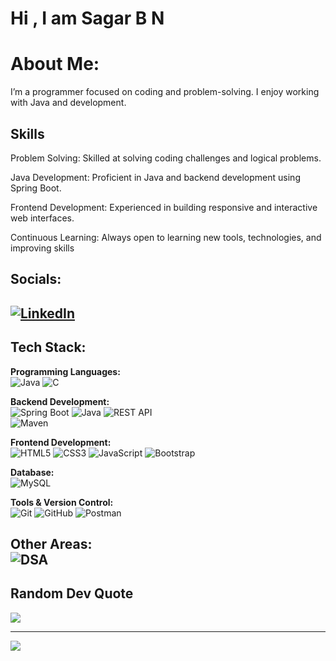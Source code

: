 #    Hi , I am  Sagar B N


# About Me:
I’m a programmer focused on coding and problem-solving. I enjoy working with Java and development.

## Skills

Problem Solving: Skilled at solving coding challenges and logical problems.

Java Development: Proficient in Java and backend development using Spring Boot.

Frontend Development: Experienced in building responsive and interactive web interfaces.

Continuous Learning: Always open to learning new tools, technologies, and improving skills



##  Socials:
 [![LinkedIn](https://img.shields.io/badge/LinkedIn-%230077B5.svg?logo=linkedin&logoColor=white)](https://www.linkedin.com/in/sagar-b-n-sagar/)
---
##  Tech Stack:
**Programming Languages:**  
![Java](https://img.shields.io/badge/java-%23ED8B00.svg?style=for-the-badge&logo=openjdk&logoColor=white)  ![C](https://img.shields.io/badge/c-%2300599C.svg?style=for-the-badge&logo=c&logoColor=white)

**Backend Development:**  
![Spring Boot](https://img.shields.io/badge/springboot-%236DB33F.svg?style=for-the-badge&logo=springboot&logoColor=white)  ![Java](https://img.shields.io/badge/java-%23ED8B00.svg?style=for-the-badge&logo=java&logoColor=white)  ![REST API](https://img.shields.io/badge/REST--API-%23007396.svg?style=for-the-badge&logo=api&logoColor=white)  
![Maven](https://img.shields.io/badge/maven-%23C71A36.svg?style=for-the-badge&logo=apachemaven&logoColor=white)

**Frontend Development:**  
![HTML5](https://img.shields.io/badge/html5-%23E34F26.svg?style=for-the-badge&logo=html5&logoColor=white)  ![CSS3](https://img.shields.io/badge/css3-%231572B6.svg?style=for-the-badge&logo=css3&logoColor=white)  ![JavaScript](https://img.shields.io/badge/javascript-%23323330.svg?style=for-the-badge&logo=javascript&logoColor=%23F7DF1E)  ![Bootstrap](https://img.shields.io/badge/bootstrap-%238511FA.svg?style=for-the-badge&logo=bootstrap&logoColor=white)

**Database:**  
![MySQL](https://img.shields.io/badge/mysql-%2300000f.svg?style=for-the-badge&logo=mysql&logoColor=white)

**Tools & Version Control:**  
![Git](https://img.shields.io/badge/git-%23F05033.svg?style=for-the-badge&logo=git&logoColor=white)  ![GitHub](https://img.shields.io/badge/github-%23121011.svg?style=for-the-badge&logo=github&logoColor=white)  ![Postman](https://img.shields.io/badge/postman-%23FF6C37.svg?style=for-the-badge&logo=postman&logoColor=white)

**Other Areas:**  
![DSA](https://img.shields.io/badge/DSA-Practice-%23FF5733.svg?style=for-the-badge)
---

##  Random Dev Quote
![](https://quotes-github-readme.vercel.app/api?type=horizontal&theme=radical)

---
[![](https://visitcount.itsvg.in/api?id=sagar-bn&icon=0&color=1)](https://visitcount.itsvg.in)

  
